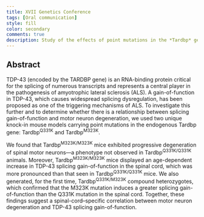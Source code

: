 ```yaml
---
title: XVII Genetics Conference
tags: [Oral communication]
style: fill
color: secondary
comments: true
description: Study of the effects of point mutations in the *Tardbp* gene of mice and their relationship with motor neuron degeneration.
---
```


## Abstract

TDP-43 (encoded by the TARDBP gene) is an RNA-binding protein critical for the splicing of numerous transcripts and represents a central player in the pathogenesis of amyotrophic lateral sclerosis (ALS). A gain-of-function in TDP-43, which causes widespread splicing dysregulation, has been proposed as one of the triggering mechanisms of ALS. To investigate this further and to determine whether there is a relationship between splicing gain-of-function and motor neuron degeneration, we used two unique knock-in mouse models carrying point mutations in the endogenous Tardbp gene: Tardbp<sup>Q331K</sup> and Tardbp<sup>M323K</sup>.

We found that Tardbp<sup>M323K/M323K</sup> mice exhibited progressive degeneration of spinal motor neurons—a phenotype not observed in Tardbp<sup>Q331K/Q331K</sup> animals. Moreover, Tardbp<sup>M323K/M323K</sup> mice displayed an age-dependent increase in TDP-43 splicing gain-of-function in the spinal cord, which was more pronounced than that seen in Tardbp<sup>Q331K/Q331K</sup> mice. We also generated, for the first time, Tardbp<sup>Q331K/M323K</sup> compound heterozygotes, which confirmed that the M323K mutation induces a greater splicing gain-of-function than the Q331K mutation in the spinal cord. Together, these findings suggest a spinal-cord–specific correlation between motor neuron degeneration and TDP-43 splicing gain-of-function.
